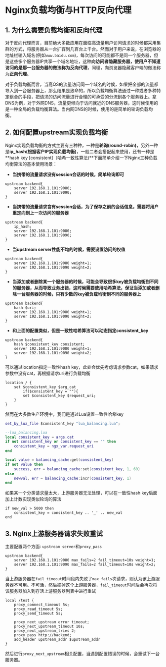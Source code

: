 # Nginx负载均衡与HTTP反向代理

## 1. 为什么需要负载均衡和反向代理

对于反向代理而言，目前绝大多数应用在面临高流量用户访问请求的时候都采用集群的方式，将服务器从一台扩容到几百台上千台。然而对于用户来说，在浏览器的地址栏输入域名(例如`www.baidu.com`)，每次访问的可能都不是同一个服务器，但是这些多个服务器IP共享一个域名地址，这种**向访问者隐藏服务器，使用户不知道访问的是那一台服务器的做法称为反向代理**，同理，向浏览器隐藏客户端的做法称为**正向代理**。

对于负载均衡而言，当高QS的流量访问同一个域名的时候，如果把全部的流量都导入到一台服务器上，那么结果是致命的，所以负载均衡算法通过一种或者多种特定组合的手段，把请求的访问流量进行合理的可承受的分流到各个服务器上。拿DNS为例，对于外网DNS，流量更倾向于访问就近的DNS服务器，这时候使用的是一种全局的负载均衡算法。当内网DNS的时候，使用的是简单的轮询负载均衡。

## 2. 如何配置upstream实现负载均衡

Nginx实现负载均衡的方式主要有三种种，一种是**轮询(round-robin)**，另外一种是**ip_hash(根据客户IP实现负载均衡)**，一般二者会搭配起来使用，还有一种是**hash key [consistent]（哈希一致性算法)**下面简单介绍一下Nginx三种负载均衡算法的基本使用场景：

* **当携带的流量请求没有session会话的时候，简单轮询即可**

```nginx
upstream backend{
    server 192.168.1.101:9080;
    server 192.168.1.101:9090;
}
```

* **当携带的流量请求含有session会话，为了保存之前的会话信息，需要将用户重定向到上一次访问的服务器**

```nginx
upstream backend{
    ip_hash;
    server 192.168.1.101:9080;
    server 192.168.1.101:9090;
}
```

* **当upstream server性能不均的时候，需要设置访问的权值**

```nginx
upstream backend{
    server 192.168.1.101:9080 weight=1;
    server 192.168.1.101:9090 weight=2;
}
```

* **当添加或者删除某一个服务器的时候，可能会导致很多key被负载均衡到不同的服务器，从而导致业务出错，这时候需要使用哈希算法，保证当添加或者删除一台服务器的时候，只有少数的key被负载均衡到不同的服务器上**

```nginx
upstream backend{
    hash $uri;
    server 192.168.1.101:9080 weight=1;
    server 192.168.1.101:9090 weight=2;
}
```

* **和上面的配置类似，但是一致性哈希算法可以动态指定consistent_key**

```nginx
upstream backend{
    hash $consistent_key consistent;
    server 192.168.1.101:9080 weight=1;
    server 192.168.1.101:9090 weight=2;
}
```

可以通过location指定一致性hash key，此处会优先考虑请求参数cat，如果请求参数中没有cat，再根据请求uri进行负载均衡

```nginx
location / {
    set $consistent_key $arg_cat
        if($consistent_key = ""){
        set $consistent_key $request_uri;
    }
}
```

然而在大多数生产环境中，我们是通过Lua设置一致性哈希key

```lua
set_by_lua_file $consistent_key "lua_balancing.lua";

--lua_balancing.lua
local consistent_key = args.cat
if not consistent_key or consistent_key == "" then
    consistent_key = ngx_var.request_uri
end

local value = balancing_cache:get(consistent_key)
if not value then
    success, err = balancing_cache:set(consistent_key, 1, 60)
else
    newval, err = balancing_cache:incr(consistent_key, 1)
end
```

如果某一个分类请求量太大，上游服务器无法处理，可以在一致性hash key后面加上计数实现类似轮询的算法

```nginx
if new_val > 5000 then
	consistent_key = consistent_key .. '_' .. new_val
end
```

## 3. Nginx上游服务器请求失败重试

主要配置两个方面: `upstream server`和`proxy_pass`

```nginx
upstream backend{
    server 192.168.1.101:9080 max_fails=2 fail_timeout=10s weight=1;
    server 192.168.1.101:9090 max_fails=2 fail_timeout=10s weight=2;
}
```

当上游服务器在`fail_timeout`时间段内失败了`max_fails`次请求，则认为该上游服务器不可用。不可活，然后摘掉这个上游服务器，`fail_timeout`时间后会再次将该服务器加入到存活上游服务器列表中进行重试

```nginx
local /test {
    proxy_connect_timeout 5s;
    proxy_read_timeout 5s;
    proxy_send_timeout 5s;
    
    proxy_next_upstream error timeout;
    proxy_next_upstream_timeout 10s;
    proxy_next_upstream_tries 2;
    proxy_pass http://backend;
    add_header upstream_addr $upstream_addr
}
```

然后进行`proxy_next_upstream`相关配置，当遇到配置错误的时候，会重试下一台服务器。


